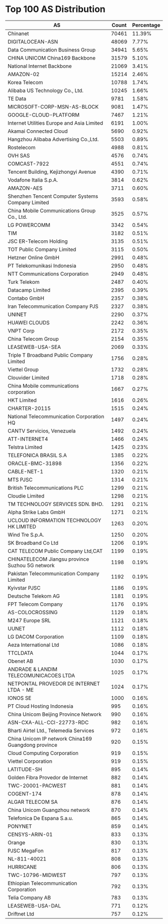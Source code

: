 # Top 100 AS Distribution
| AS | Count | Percentage |
|----|----|----|
| Chinanet | 70461 | 11.39% |
| DIGITALOCEAN-ASN | 48069 | 7.77% |
| Data Communication Business Group | 34941 | 5.65% |
| CHINA UNICOM China169 Backbone | 31579 | 5.10% |
| National Internet Backbone | 21069 | 3.41% |
| AMAZON-02 | 15214 | 2.46% |
| Korea Telecom | 10788 | 1.74% |
| Alibaba US Technology Co., Ltd. | 10245 | 1.66% |
| TE Data | 9781 | 1.58% |
| MICROSOFT-CORP-MSN-AS-BLOCK | 9081 | 1.47% |
| GOOGLE-CLOUD-PLATFORM | 7467 | 1.21% |
| Internet Utilities Europe and Asia Limited | 6191 | 1.00% |
| Akamai Connected Cloud | 5690 | 0.92% |
| Hangzhou Alibaba Advertising Co.,Ltd. | 5503 | 0.89% |
| Rostelecom | 4988 | 0.81% |
| OVH SAS | 4576 | 0.74% |
| COMCAST-7922 | 4551 | 0.74% |
| Tencent Building, Kejizhongyi Avenue | 4390 | 0.71% |
| Vodafone Italia S.p.A. | 3814 | 0.62% |
| AMAZON-AES | 3711 | 0.60% |
| Shenzhen Tencent Computer Systems Company Limited | 3593 | 0.58% |
| China Mobile Communications Group Co., Ltd. | 3525 | 0.57% |
| LG POWERCOMM | 3342 | 0.54% |
| TIM | 3182 | 0.51% |
| JSC ER-Telecom Holding | 3135 | 0.51% |
| TOT Public Company Limited | 3115 | 0.50% |
| Hetzner Online GmbH | 2991 | 0.48% |
| PT Telekomunikasi Indonesia | 2950 | 0.48% |
| NTT Communications Corporation | 2949 | 0.48% |
| Turk Telekom | 2487 | 0.40% |
| Datacamp Limited | 2395 | 0.39% |
| Contabo GmbH | 2357 | 0.38% |
| Iran Telecommunication Company PJS | 2327 | 0.38% |
| UNINET | 2290 | 0.37% |
| HUAWEI CLOUDS | 2242 | 0.36% |
| VNPT Corp | 2172 | 0.35% |
| China Telecom Group | 2154 | 0.35% |
| LEASEWEB-USA-SEA | 2069 | 0.33% |
| Triple T Broadband Public Company Limited | 1756 | 0.28% |
| Viettel Group | 1732 | 0.28% |
| Clouvider Limited | 1718 | 0.28% |
| China Mobile communications corporation | 1667 | 0.27% |
| HKT Limited | 1616 | 0.26% |
| CHARTER-20115 | 1515 | 0.24% |
| National Telecommunication Corporation HQ | 1497 | 0.24% |
| CANTV Servicios, Venezuela | 1492 | 0.24% |
| ATT-INTERNET4 | 1466 | 0.24% |
| Telstra Limited | 1425 | 0.23% |
| TELEFONICA BRASIL S.A | 1385 | 0.22% |
| ORACLE-BMC-31898 | 1356 | 0.22% |
| CABLE-NET-1 | 1320 | 0.21% |
| MTS PJSC | 1314 | 0.21% |
| British Telecommunications PLC | 1299 | 0.21% |
| Cloudie Limited | 1298 | 0.21% |
| TM TECHNOLOGY SERVICES SDN. BHD. | 1291 | 0.21% |
| Alpha Strike Labs GmbH | 1271 | 0.21% |
| UCLOUD INFORMATION TECHNOLOGY HK LIMITED | 1263 | 0.20% |
| Wind Tre S.p.A. | 1250 | 0.20% |
| SK Broadband Co Ltd | 1206 | 0.19% |
| CAT TELECOM Public Company Ltd,CAT | 1199 | 0.19% |
| CHINATELECOM Jiangsu province Suzhou 5G network | 1198 | 0.19% |
| Pakistan Telecommunication Company Limited | 1192 | 0.19% |
| Kyivstar PJSC | 1186 | 0.19% |
| Deutsche Telekom AG | 1181 | 0.19% |
| FPT Telecom Company | 1176 | 0.19% |
| AS-COLOCROSSING | 1129 | 0.18% |
| M247 Europe SRL | 1121 | 0.18% |
| UUNET | 1112 | 0.18% |
| LG DACOM Corporation | 1109 | 0.18% |
| Aeza International Ltd | 1086 | 0.18% |
| TTCLDATA | 1044 | 0.17% |
| Obenet AB | 1030 | 0.17% |
| ANDRADE & LANDIM TELECOMUNICACOES LTDA | 1025 | 0.17% |
| NETPONTAL PROVEDOR DE INTERNET LTDA - ME | 1024 | 0.17% |
| IONOS SE | 1000 | 0.16% |
| PT Cloud Hosting Indonesia | 995 | 0.16% |
| China Unicom Beijing Province Network | 990 | 0.16% |
| ASN-CXA-ALL-CCI-22773-RDC | 982 | 0.16% |
| Bharti Airtel Ltd., Telemedia Services | 972 | 0.16% |
| China Unicom IP network China169 Guangdong province | 920 | 0.15% |
| Cloud Computing Corporation | 919 | 0.15% |
| Viettel Corporation | 919 | 0.15% |
| LATITUDE-SH | 895 | 0.14% |
| Golden Fibra Provedor de Internet | 882 | 0.14% |
| TWC-20001-PACWEST | 881 | 0.14% |
| COGENT-174 | 878 | 0.14% |
| ALGAR TELECOM SA | 876 | 0.14% |
| China Unicom Guangzhou network | 870 | 0.14% |
| Telefonica De Espana S.a.u. | 865 | 0.14% |
| PONYNET | 859 | 0.14% |
| CENSYS-ARIN-01 | 833 | 0.13% |
| Orange | 830 | 0.13% |
| PJSC MegaFon | 817 | 0.13% |
| NL-811-40021 | 808 | 0.13% |
| HURRICANE | 806 | 0.13% |
| TWC-10796-MIDWEST | 797 | 0.13% |
| Ethiopian Telecommunication Corporation | 792 | 0.13% |
| Telia Company AB | 783 | 0.13% |
| LEASEWEB-USA-DAL | 771 | 0.12% |
| Driftnet Ltd | 757 | 0.12% |
